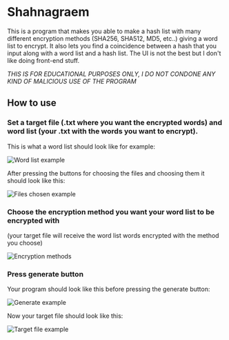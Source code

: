 # Shahnagraem
This is a program that makes you able to make a hash list with many different encryption methods (SHA256, SHA512, MD5, etc..) giving a word list to encrypt.
It also lets you find a coincidence between a hash that you input along with a word list and a hash list.
The UI is not the best but I don't like doing front-end stuff.

*THIS IS FOR EDUCATIONAL PURPOSES ONLY, I DO NOT CONDONE ANY KIND OF MALICIOUS USE OF THE PROGRAM*

## How to use

### Set a target file (.txt where you want the encrypted words) and word list (your .txt with the words you want to encrypt).

This is what a word list should look like for example:

![Word list example](../assets/wordlistexample.png?raw=true)

After pressing the buttons for choosing the files and choosing them it should look like this:

![Files chosen example](../assets/pathexamples.png?raw=true)


### Choose the encryption method you want your word list to be encrypted with
(your target file will receive the word list words encrypted with the method you choose)

![Encryption methods](../assets/encryptionmethodexample.png?raw=true)


### Press generate button

Your program should look like this before pressing the generate button:

![Generate example](../assets/generateexample.png?raw=true)

Now your target file should look like this:

![Target file example](../assets/targetexample.png?raw=true)



